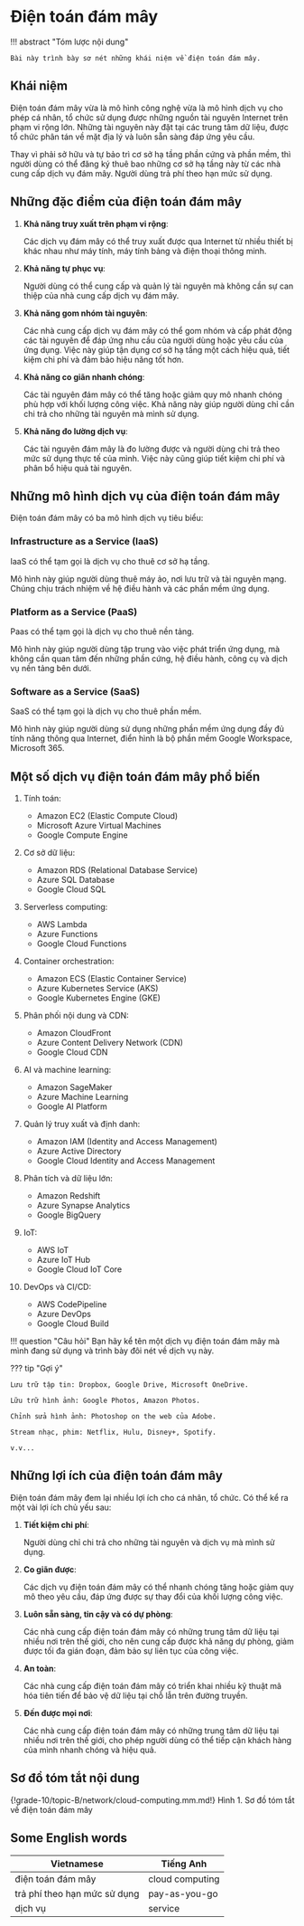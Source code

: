 # Điện toán đám mây

!!! abstract "Tóm lược nội dung"
    
    Bài này trình bày sơ nét những khái niệm về điện toán đám mây. 


## Khái niệm

Điện toán đám mây vừa là mô hình công nghệ vừa là mô hình dịch vụ cho phép cá nhân, tổ chức sử dụng được những nguồn tài nguyên Internet trên phạm vi rộng lớn. Những tài nguyên này đặt tại các trung tâm dữ liệu, được tổ chức phân tán về mặt địa lý và luôn sẵn sàng đáp ứng yêu cầu.

Thay vì phải sở hữu và tự bảo trì cơ sở hạ tầng phần cứng và phần mềm, thì người dùng có thể đăng ký thuê bao những cơ sở hạ tầng này từ các nhà cung cấp dịch vụ đám mây. Người dùng trả phí theo hạn mức sử dụng.

## Những đặc điểm của điện toán đám mây

1. **Khả năng truy xuất trên phạm vi rộng**:

    Các dịch vụ đám mây có thể truy xuất được qua Internet từ nhiều thiết bị khác nhau như máy tính, máy tính bảng và điện thoại thông minh.

2. **Khả năng tự phục vụ**:

    Người dùng có thể cung cấp và quản lý tài nguyên mà không cần sự can thiệp của nhà cung cấp dịch vụ đám mây.

3. **Khả năng gom nhóm tài nguyên**:

    Các nhà cung cấp dịch vụ đám mây có thể gom nhóm và cấp phát động các tài nguyên để đáp ứng nhu cầu của người dùng hoặc yêu cầu của ứng dụng. Việc này giúp tận dụng cơ sở hạ tầng một cách hiệu quả, tiết kiệm chi phí và đảm bảo hiệu năng tốt hơn.

4. **Khả năng co giãn nhanh chóng**:

    Các tài nguyên đám mây có thể tăng hoặc giảm quy mô nhanh chóng phù hợp với khối lượng công việc. Khả năng này giúp người dùng chỉ cần chi trả cho những tài nguyên mà mình sử dụng.

5. **Khả năng đo lường dịch vụ**:

    Các tài nguyên đám mây là đo lường được và người dùng chi trả theo mức sử dụng thực tế của mình. Việc này cũng giúp tiết kiệm chi phí và phân bổ hiệu quả tài nguyên.

## Những mô hình dịch vụ của điện toán đám mây

Điện toán đám mây có ba mô hình dịch vụ tiêu biểu:

### Infrastructure as a Service (IaaS)

IaaS có thể tạm gọi là dịch vụ cho thuê cơ sở hạ tầng.

Mô hình này giúp người dùng thuê máy ảo, nơi lưu trữ và tài nguyên mạng. Chúng chịu trách nhiệm về hệ điều hành và các phần mềm ứng dụng. 

### Platform as a Service (PaaS)

Paas có thể tạm gọi là dịch vụ cho thuê nền tảng.

Mô hình này giúp người dùng tập trung vào việc phát triển ứng dụng, mà không cần quan tâm đến những phần cứng, hệ điều hành, công cụ và dịch vụ nền tảng bên dưới.

### Software as a Service (SaaS)

SaaS có thể tạm gọi là dịch vụ cho thuê phần mềm.

Mô hình này giúp người dùng sử dụng những phần mềm ứng dụng đầy đủ tính năng thông qua Internet, điển hình là bộ phần mềm Google Workspace, Microsoft 365.

## Một số dịch vụ điện toán đám mây phổ biến

1. Tính toán:
    - Amazon EC2 (Elastic Compute Cloud)
    - Microsoft Azure Virtual Machines
    - Google Compute Engine

2. Cơ sở dữ liệu:
    - Amazon RDS (Relational Database Service)
    - Azure SQL Database
    - Google Cloud SQL

3. Serverless computing:
    - AWS Lambda
    - Azure Functions
    - Google Cloud Functions

4. Container orchestration:
    - Amazon ECS (Elastic Container Service)
    - Azure Kubernetes Service (AKS)
    - Google Kubernetes Engine (GKE)

5. Phân phối nội dung và CDN:
    - Amazon CloudFront
    - Azure Content Delivery Network (CDN)
    - Google Cloud CDN

6. AI và machine learning:
    - Amazon SageMaker
    - Azure Machine Learning
    - Google AI Platform

7. Quản lý truy xuất và định danh:
    - Amazon IAM (Identity and Access Management)
    - Azure Active Directory
    - Google Cloud Identity and Access Management

8. Phân tích và dữ liệu lớn:
    - Amazon Redshift
    - Azure Synapse Analytics
    - Google BigQuery

9. IoT:
    - AWS IoT
    - Azure IoT Hub
    - Google Cloud IoT Core

10. DevOps và CI/CD:
    - AWS CodePipeline
    - Azure DevOps
    - Google Cloud Build

!!! question "Câu hỏi"
    Bạn hãy kể tên một dịch vụ điện toán đám mây mà mình đang sử dụng và trình bày đôi nét về dịch vụ này.

??? tip "Gợi ý"

    Lưu trữ tập tin: Dropbox, Google Drive, Microsoft OneDrive.

    Lữu trữ hình ảnh: Google Photos, Amazon Photos.

    Chỉnh sửa hình ảnh: Photoshop on the web của Adobe.

    Stream nhạc, phim: Netflix, Hulu, Disney+, Spotify.

    v.v...

## Những lợi ích của điện toán đám mây

Điện toán đám mây đem lại nhiều lợi ích cho cá nhân, tổ chức. Có thể kể ra một vài lợi ích chủ yếu sau:

1. **Tiết kiệm chi phí**:

    Người dùng chỉ chi trả cho những tài nguyên và dịch vụ mà mình sử dụng.

2. **Co giãn được**:

    Các dịch vụ điện toán đám mây có thể nhanh chóng tăng hoặc giảm quy mô theo yêu cầu, đáp ứng được sự thay đổi của khối lượng công việc.

3. **Luôn sẵn sàng, tin cậy và có dự phòng**:

    Các nhà cung cấp điện toán đám mây có những trung tâm dữ liệu tại nhiều nơi trên thế giới, cho nên cung cấp được khả năng dự phòng, giảm được tối đa gián đoạn, đảm bảo sự liên tục của công việc.

4. **An toàn**:

    Các nhà cung cấp điện toán đám mây có triển khai nhiều kỹ thuật mã hóa tiên tiến để bảo vệ dữ liệu tại chỗ lẫn trên đường truyền.

5. **Đến được mọi nơi**:

    Các nhà cung cấp điện toán đám mây có những trung tâm dữ liệu tại nhiều nơi trên thế giới, cho phép người dùng có thể tiếp cận khách hàng của mình nhanh chóng và hiệu quả.

## Sơ đồ tóm tắt nội dung

{!grade-10/topic-B/network/cloud-computing.mm.md!}
Hình 1. Sơ đồ tóm tắt về điện toán đám mây

## Some English words

| Vietnamese | Tiếng Anh | 
| --- | --- |
| điện toán đám mây | cloud computing |
| trả phí theo hạn mức sử dụng | pay-as-you-go |
| dịch vụ | service |